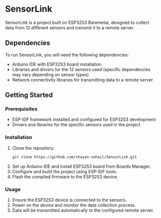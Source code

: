 # SensorLink

SensorLink is a project built on ESP32S3 Baremetal, designed to collect data from 12 different sensors and transmit it to a remote server.

## Dependencies

To run SensorLink, you will need the following dependencies:

- Arduino IDE with ESP32S3 board installation
- Libraries and drivers for the 12 sensors used (specific dependencies may vary depending on sensor types)
- Network connectivity libraries for transmitting data to a remote server

## Getting Started

### Prerequisites

- ESP-IDF framework installed and configured for ESP32S3 development
- Drivers and libraries for the specific sensors used in the project

### Installation

1. Clone the repository:
   ```sh
   git clone https://github.com/shayan-sohail/SensorLink.git
   ```
2. Set up Arduino IDE and install ESP32S3 board from Boards Manager.
3. Configure and build the project using ESP-IDF tools.
4. Flash the compiled firmware to the ESP32S3 device.

### Usage

1. Ensure the ESP32S3 device is connected to the sensors.
2. Power on the device and monitor the data collection process.
3. Data will be transmitted automatically to the configured remote server.
